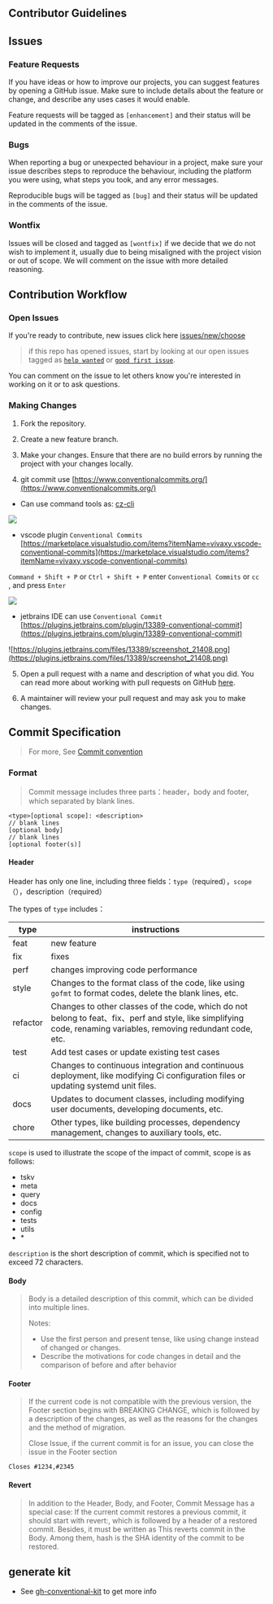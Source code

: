 ## Contributor Guidelines

## Issues

### Feature Requests

If you have ideas or how to improve our projects, you can suggest features by opening a GitHub issue. Make sure to include details about the feature or change, and describe any uses cases it would enable.

Feature requests will be tagged as `[enhancement]` and their status will be updated in the comments of the issue.

### Bugs

When reporting a bug or unexpected behaviour in a project, make sure your issue describes steps to reproduce the behaviour, including the platform you were using, what steps you took, and any error messages.

Reproducible bugs will be tagged as `[bug]` and their status will be updated in the comments of the issue.

### Wontfix

Issues will be closed and tagged as `[wontfix]` if we decide that we do not wish to implement it, usually due to being misaligned with the project vision or out of scope. We will comment on the issue with more detailed reasoning.

## Contribution Workflow

### Open Issues

If you're ready to contribute, new issues click here [issues/new/choose](../../../../issues/new/choose)

> if this repo has opened issues, start by looking at our open issues tagged as [`help wanted`](../../../../issues?q=is%3Aopen+is%3Aissue+label%3A"help+wanted") or [`good first issue`](../../../../issues?q=is%3Aopen+is%3Aissue+label%3A"good+first+issue").

You can comment on the issue to let others know you're interested in working on it or to ask questions.

### Making Changes

1. Fork the repository.

2. Create a new feature branch.

3. Make your changes. Ensure that there are no build errors by running the project with your changes locally.

4. git commit use [https://www.conventionalcommits.org/](https://www.conventionalcommits.org/)

  - Can use command tools as: [cz-cli](https://github.com/commitizen/cz-cli#conventional-commit-messages-as-a-global-utility)

![](https://github.com/commitizen/cz-cli/raw/master/meta/screenshots/add-commit.png)

  - vscode plugin `Conventional Commits`  [https://marketplace.visualstudio.com/items?itemName=vivaxy.vscode-conventional-commits](https://marketplace.visualstudio.com/items?itemName=vivaxy.vscode-conventional-commits)

`Command + Shift + P` or `Ctrl + Shift + P` enter `Conventional Commits` or `cc `, and press `Enter`

![](https://github.com/vivaxy/vscode-conventional-commits/raw/HEAD/assets/docs/demo.gif)

  - jetbrains IDE can use `Conventional Commit` [https://plugins.jetbrains.com/plugin/13389-conventional-commit](https://plugins.jetbrains.com/plugin/13389-conventional-commit)

![https://plugins.jetbrains.com/files/13389/screenshot_21408.png](https://plugins.jetbrains.com/files/13389/screenshot_21408.png)

5. Open a pull request with a name and description of what you did. You can read more about working with pull requests on GitHub [here](https://help.github.com/en/articles/creating-a-pull-request-from-a-fork).

6. A maintainer will review your pull request and may ask you to make changes.

## Commit Specification

> For more, See [Commit convention](https://www.conventionalcommits.org/en/v1.0.0/)

### Format

> Commit message includes three parts：header，body and footer, which separated by blank lines.

```
<type>[optional scope]: <description>
// blank lines
[optional body]
// blank lines
[optional footer(s)]

```

#### Header

Header has only one line, including three fields：`type`（required），`scope`（），description（required）

The types of `type` includes：

| type     | instructions                                                                                                                                                   |
|----------|----------------------------------------------------------------------------------------------------------------------------------------------------------------|
| feat     | new feature                                                                                                                                                    |
| fix      | fixes                                                                                                                                                          |
| perf     | changes improving code performance                                                                                                                             |
| style    | Changes to the format class of the code, like using `gofmt` to format codes, delete the blank lines, etc.                                                      |
| refactor | Changes to other classes of the code, which do not belong to feat、fix、perf and style, like simplifying code, renaming variables, removing redundant code, etc. |
| test     | Add test cases or update existing test cases                                                                                                                   |
| ci       | Changes to continuous integration and continuous deployment, like modifying Ci configuration files or updating systemd unit files.                             |
| docs     | Updates to document classes, including modifying user documents, developing documents, etc.                                                                    |
| chore    | Other types, like building processes, dependency management, changes to auxiliary tools, etc.                                                                  |

`scope` is used to illustrate the scope of the impact of commit, scope is as follows:

- tskv
- meta
- query
- docs
- config
- tests
- utils
- \*

`description` is the short description of commit, which is specified not to exceed 72 characters.

#### Body

> Body is a detailed description of this commit, which can be divided into multiple lines.
>
> Notes:
>
> - Use the first person and present tense, like using change instead of changed or changes.
> - Describe the motivations for code changes in detail and the comparison of before and after behavior

#### Footer

> If the current code is not compatible with the previous version, the Footer section begins with BREAKING CHANGE, which
> is followed by a description of the changes, as well as the reasons for the changes and the method of migration.
>
> Close Issue, if the current commit is for an issue, you can close the issue in the Footer section

```
Closes #1234,#2345

```

#### Revert

> In addition to the Header, Body, and Footer, Commit Message has a special case: If the current commit restores a
> previous commit, it should start with revert:, which is followed by a header of a restored commit. Besides, it must be
> written as This reverts commit in the Body. Among them, hash is the SHA identity of the commit to be restored.

## generate kit

- See [gh-conventional-kit](https://github.com/sinlov/gh-conventional-kit) to get more info